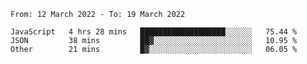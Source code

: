 <!--START_SECTION:waka-->

```text
From: 12 March 2022 - To: 19 March 2022

JavaScript   4 hrs 28 mins   ███████████████████░░░░░░   75.44 %
JSON         38 mins         ██▓░░░░░░░░░░░░░░░░░░░░░░   10.95 %
Other        21 mins         █▓░░░░░░░░░░░░░░░░░░░░░░░   06.05 %
```

<!--END_SECTION:waka-->
